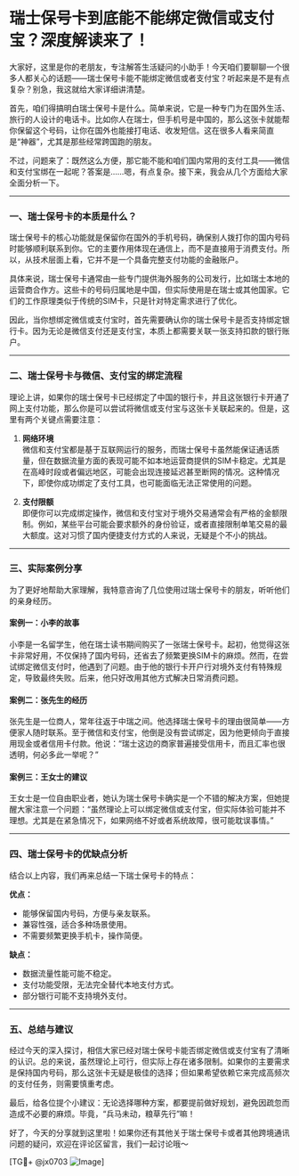 # 瑞士保号卡到底能不能绑定微信或支付宝？深度解读来了！

大家好，这里是你的老朋友，专注解答生活疑问的小助手！今天咱们要聊聊一个很多人都关心的话题——瑞士保号卡能不能绑定微信或者支付宝？听起来是不是有点复杂？别急，我这就给大家详细讲清楚。

首先，咱们得搞明白瑞士保号卡是什么。简单来说，它是一种专门为在国外生活、旅行的人设计的电话卡。比如你人在瑞士，但手机号是中国的，那么这张卡就能帮你保留这个号码，让你在国外也能接打电话、收发短信。这在很多人看来简直是“神器”，尤其是那些经常跨国跑的朋友。

不过，问题来了：既然这么方便，那它能不能和咱们国内常用的支付工具——微信和支付宝绑在一起呢？答案是……嗯，有点复杂。接下来，我会从几个方面给大家全面分析一下。

---

### 一、瑞士保号卡的本质是什么？

瑞士保号卡的核心功能就是保留你在国外的手机号码，确保别人拨打你的国内号码时能够顺利联系到你。它的主要作用体现在通信上，而不是直接用于消费支付。所以，从技术层面上看，它并不是一个具备完整支付功能的金融账户。

具体来说，瑞士保号卡通常由一些专门提供海外服务的公司发行，比如瑞士本地的运营商合作方。这些卡的号码归属地是中国，但实际使用是在瑞士或其他国家。它们的工作原理类似于传统的SIM卡，只是针对特定需求进行了优化。

因此，当你想绑定微信或支付宝时，首先需要确认你的瑞士保号卡是否支持绑定银行卡。因为无论是微信支付还是支付宝，本质上都需要关联一张支持扣款的银行账户。

---

### 二、瑞士保号卡与微信、支付宝的绑定流程

理论上讲，如果你的瑞士保号卡已经绑定了中国的银行卡，并且这张银行卡开通了网上支付功能，那么你是可以尝试将微信或支付宝与这张卡关联起来的。但是，这里有两个关键点需要注意：

1. **网络环境**  
   微信和支付宝都是基于互联网运行的服务，而瑞士保号卡虽然能保证通话质量，但在数据流量方面的表现可能不如本地运营商提供的SIM卡稳定。尤其是在高峰时段或者偏远地区，可能会出现连接延迟甚至断网的情况。这种情况下，即使你成功绑定了支付工具，也可能面临无法正常使用的问题。

2. **支付限额**  
   即便你可以完成绑定操作，微信和支付宝对于境外交易通常会有严格的金额限制。例如，某些平台可能会要求额外的身份验证，或者直接限制单笔交易的最大额度。这对习惯了国内便捷支付方式的人来说，无疑是个不小的挑战。

---

### 三、实际案例分享

为了更好地帮助大家理解，我特意咨询了几位使用过瑞士保号卡的朋友，听听他们的亲身经历。

#### 案例一：小李的故事  
小李是一名留学生，他在瑞士读书期间购买了一张瑞士保号卡。起初，他觉得这张卡非常好用，不仅保持了国内号码，还省去了频繁更换SIM卡的麻烦。然而，在尝试绑定微信支付时，他遇到了问题。由于他的银行卡开户行对境外支付有特殊规定，导致最终失败。后来，他只好改用其他方式解决日常消费问题。

#### 案例二：张先生的经历  
张先生是一位商人，常年往返于中瑞之间。他选择瑞士保号卡的理由很简单——方便家人随时联系。至于微信和支付宝，他倒是没有尝试绑定，因为他更倾向于直接用现金或者信用卡付款。他说：“瑞士这边的商家普遍接受信用卡，而且汇率也很透明，何必多此一举呢？”

#### 案例三：王女士的建议  
王女士是一位自由职业者，她认为瑞士保号卡确实是一个不错的解决方案，但她提醒大家注意一个问题：“虽然理论上可以绑定微信或支付宝，但实际体验可能并不理想。尤其是在紧急情况下，如果网络不好或者系统故障，很可能耽误事情。”

---

### 四、瑞士保号卡的优缺点分析

结合以上内容，我们再来总结一下瑞士保号卡的特点：

**优点：**
- 能够保留国内号码，方便与亲友联系。
- 兼容性强，适合多种场景使用。
- 不需要频繁更换手机卡，操作简便。

**缺点：**
- 数据流量性能可能不稳定。
- 支付功能受限，无法完全替代本地支付方式。
- 部分银行可能不支持境外支付。

---

### 五、总结与建议

经过今天的深入探讨，相信大家已经对瑞士保号卡能否绑定微信或支付宝有了清晰的认识。总的来说，虽然理论上可行，但实际上存在诸多限制。如果你的主要需求是保持国内号码，那么这张卡无疑是极佳的选择；但如果希望依赖它来完成高频次的支付任务，则需要慎重考虑。

最后，给各位提个小建议：无论选择哪种方案，都要提前做好规划，避免因疏忽而造成不必要的麻烦。毕竟，“兵马未动，粮草先行”嘛！

好了，今天的分享就到这里啦！如果你还有其他关于瑞士保号卡或者其他跨境通讯问题的疑问，欢迎在评论区留言，我们一起讨论哦～

[TG💪+ @jx0703 ![Image](https://github.com/user-attachments/assets/dbca1d08-cadb-493c-b0ec-ad6f7a83f270)]
